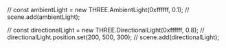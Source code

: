 
// const ambientLight = new THREE.AmbientLight(0xffffff, 0.1);
// scene.add(ambientLight);

// const directionalLight = new THREE.DirectionalLight(0xffffff, 0.8);
// directionalLight.position.set(200, 500, 300);
// scene.add(directionalLight);